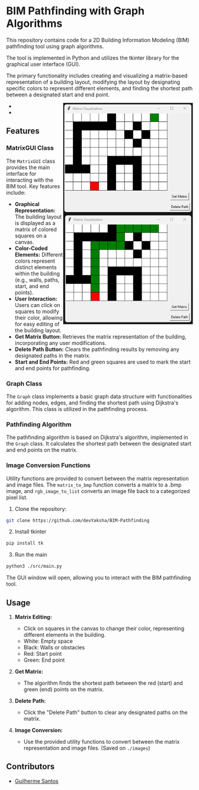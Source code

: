 # BIM Pathfinding with Graph Algorithms

This repository contains code for a 2D Building Information Modeling (BIM) pathfinding tool using graph algorithms. 

The tool is implemented in Python and utilizes the tkinter library for the graphical user interface (GUI). 

The primary functionality includes creating and visualizing a matrix-based representation of a building layout, modifying the layout by designating specific colors to represent different elements, and finding the shortest path between a designated start and end point.

- <img align="right" src="images/examples/matrix.png" width="350">
- <img align="right" src="images/examples/final_output.png" width="350">


## Features

### MatrixGUI Class

The `MatrixGUI` class provides the main interface for interacting with the BIM tool. Key features include:

- **Graphical Representation:** The building layout is displayed as a matrix of colored squares on a canvas.
- **Color-Coded Elements:** Different colors represent distinct elements within the building (e.g., walls, paths, start, and end points).
- **User Interaction:** Users can click on squares to modify their color, allowing for easy editing of the building layout.
- **Get Matrix Button:** Retrieves the matrix representation of the building, incorporating any user modifications.
- **Delete Path Button:** Clears the pathfinding results by removing any designated paths in the matrix.
- **Start and End Points:** Red and green squares are used to mark the start and end points for pathfinding.

### Graph Class

The `Graph` class implements a basic graph data structure with functionalities for adding nodes, edges, and finding the shortest path using Dijkstra's algorithm. This class is utilized in the pathfinding process.

### Pathfinding Algorithm

The pathfinding algorithm is based on Dijkstra's algorithm, implemented in the `Graph` class. It calculates the shortest path between the designated start and end points on the matrix.

### Image Conversion Functions

Utility functions are provided to convert between the matrix representation and image files. The `matrix_to_bmp` function converts a matrix to a .bmp image, and `rgb_image_to_list` converts an image file back to a categorized pixel list.


1. Clone the repository:

```bash
git clone https://github.com/devYaksha/BIM-Pathfinding
```

2. Install tkinter

```bash
pip install tk
```

3. Run the main

```bash
python3 ./src/main.py
```
The GUI window will open, allowing you to interact with the BIM pathfinding tool.

## Usage

1. **Matrix Editing:**
   - Click on squares in the canvas to change their color, representing different elements in the building.
   - White: Empty space
   - Black: Walls or obstacles
   - Red: Start point
   - Green: End point

2. **Get Matrix:**
   - The algorithm finds the shortest path between the red (start) and green (end) points on the matrix.

3. **Delete Path:**
   - Click the "Delete Path" button to clear any designated paths on the matrix.

4. **Image Conversion:**
   - Use the provided utility functions to convert between the matrix representation and image files. (Saved on `./images`)

## Contributors

- [Guilherme Santos](https://github.com/devYaksha)

